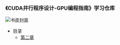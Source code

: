 ### 《CUDA并行程序设计-GPU编程指南》学习仓库
![书皮封面](https://g-search2.alicdn.com/img/bao/uploaded/i4/i4/1049653664/O1CN01G4NbyM1cw9xspc1dP_!!0-item_pic.jpg_460x460Q90.jpg_.webp)

- 目录
  - [第二章](https://github.com/RosterMouch/CUDA-Programming-Guide-Learning-REPO/tree/master/chap2)
